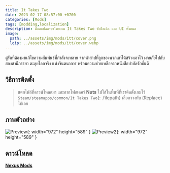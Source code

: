 ```yaml
---
title: It Takes Two
date: 2023-02-17 08:57:00 +0700
categories: [Mods]
tags: [modding,localization]
description: ม็อดแปลภาษาไทยเกม It Takes Two ซับไตเติล และ UI ทั้งหมด
image:
  path: ../assets/img/mods/itt/cover.png
  lqip: ../assets/img/mods/itt/cover.webp
---
```


คู่รักที่ต้องมาแก้ไขความสัมพันธ์ที่กำลังจะทลาย จากคำสาปที่ลูกของพวกเขาได้สร้างเอาไว้ ผจยภัยไปกับสองสามีภรรยา ตะลุยโลกจริง แห่งจินตนาการ พร้อมความช่วยเหลือจากหนังสือบำบัดรักชั้นดี

## วิธีการติดตั้ง
> แตกไฟล์ที่ดาวน์โหลดมา และลากโฟลเดอร์
**Nuts** ไปใส่ในพื้นที่ที่เราติดตั้งเกมไว้ `Steam/steamapps/common/It Takes Two`{: .filepath}
เลือกวางทับ (Replace) ไปเลย

## ภาพตัวอย่าง

![Preview](https://staticdelivery.nexusmods.com/mods/5143/images/1/1-1676382005-1925646904.png){: width="972" height="589" }
![Preview2](https://staticdelivery.nexusmods.com/mods/5143/images/1/1-1676382029-1788377586.png){: width="972" height="589" }

## ดาวน์โหลด
[**Nexus Mods**](https://www.nexusmods.com/ittakestwo/mods/1)

